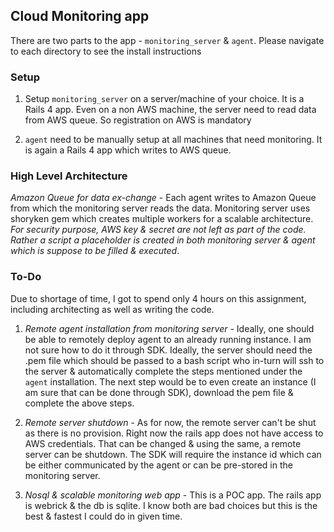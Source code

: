 ## Cloud Monitoring app ##

There are two parts to the app - `monitoring_server` & `agent`. Please navigate to each directory to see the install instructions

### Setup ###

1. Setup `monitoring_server` on a server/machine of your choice. It is a Rails 4 app. Even on a non AWS machine, the server need to read data from AWS queue. So registration on AWS is mandatory

2. `agent` need to be manually setup at all machines that need monitoring. It is again a Rails 4 app which writes to AWS queue. 

### High Level Architecture ###

 *Amazon Queue for data ex-change* - Each agent writes to Amazon Queue from which the monitoring server reads the data. Monitoring server uses shoryken gem which creates multiple workers for a scalable architecture. *For security purpose, AWS key & secret are not left as part of the code. Rather a script a placeholder is created in both monitoring server & agent which is suppose to be filled & executed*.

### To-Do ###

Due to shortage of time, I got to spend only 4 hours on this assignment, including architecting as well as writing the code. 

1. *Remote agent installation from monitoring server* - Ideally, one should be able to remotely deploy agent to an already running instance. I am not sure how to do it through SDK. Ideally, the server should need the .pem file which should be passed to a bash script who in-turn will ssh to the server & automatically complete the steps mentioned under the `agent` installation. The next step would be to even create an instance (I am sure that can be done through SDK), download the pem file & complete the above steps.

2. *Remote server shutdown* - As for now, the remote server can't be shut as there is no provision. Right now the rails app does not have access to AWS credentials. That can be changed & using the same, a remote server can be shutdown. The SDK will require the instance id which can be either communicated by the agent or can be pre-stored in the monitoring server.

3. *Nosql & scalable monitoring web app* - This is a POC app. The rails app is webrick & the db is sqlite. I know both are bad choices but this is the best & fastest I could do in given time.
